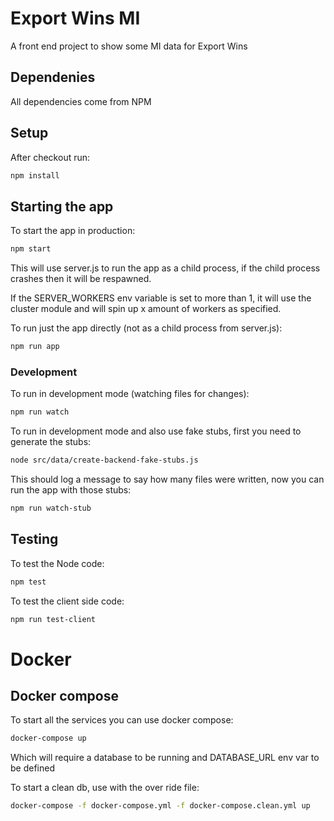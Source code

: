 Export Wins MI
==============

A front end project to show some MI data for Export Wins

## Dependenies

All dependencies come from NPM

## Setup

After checkout run:

```bash
npm install
```

## Starting the app

To start the app in production:

```bash
npm start
```

This will use server.js to run the app as a child process, if the child process crashes then it will be respawned.

If the SERVER_WORKERS env variable is set to more than 1, it will use the cluster module and will spin up x amount of workers as specified.


To run just the app directly (not as a child process from server.js):

```bash
npm run app
```

### Development

To run in development mode (watching files for changes):

```bash
npm run watch
```

To run in development mode and also use fake stubs, first you need to generate the stubs:

```bash
node src/data/create-backend-fake-stubs.js
```

This should log a message to say how many files were written, now you can run the app with those stubs:

```bash
npm run watch-stub
```


## Testing

To test the Node code:

```bash
npm test
```

To test the client side code:

```bash
npm run test-client
```

# Docker

## Docker compose

To start all the services you can use docker compose:

```bash
docker-compose up
```

Which will require a database to be running and DATABASE_URL env var to be defined

To start a clean db, use with the over ride file:

```bash
docker-compose -f docker-compose.yml -f docker-compose.clean.yml up
```
